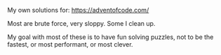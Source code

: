 My own solutions for: https://adventofcode.com/

Most are brute force, very sloppy.  Some I clean up.

My goal with most of these is to have fun solving puzzles, not to be the fastest, or most performant, or most clever.

